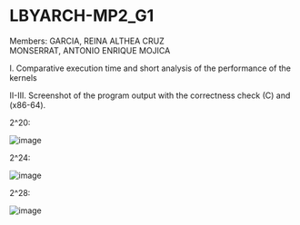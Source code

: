 # LBYARCH-MP2_G1

Members:
GARCIA, REINA ALTHEA CRUZ\
MONSERRAT, ANTONIO ENRIQUE MOJICA

I. Comparative execution time and short analysis of the performance of the kernels

II-III. Screenshot of the program output with the correctness check (C) and (x86-64).

2^20:

![image](https://github.com/user-attachments/assets/c5471f66-a549-4211-8a49-4b5c97f3f6a1)

2^24:

![image](https://github.com/user-attachments/assets/7ace1b4f-d5c0-4b21-b12f-a2e72c36d785)

2^28:

![image](https://github.com/user-attachments/assets/48db92a5-2e92-4bd3-be57-9cac2064ac12)





